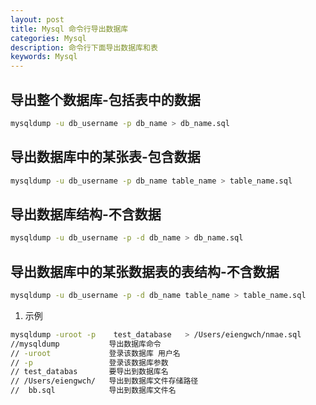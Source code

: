 ```yaml
---
layout: post
title: Mysql 命令行导出数据库
categories: Mysql
description: 命令行下面导出数据库和表
keywords: Mysql
---
```


## 导出整个数据库-包括表中的数据

```sh
mysqldump -u db_username -p db_name > db_name.sql    
```

## 导出数据库中的某张表-包含数据

```sh
mysqldump -u db_username -p db_name table_name > table_name.sql     
```

## 导出数据库结构-不含数据

```sh
mysqldump -u db_username -p -d db_name > db_name.sql        
```

## 导出数据库中的某张数据表的表结构-不含数据

```sh
mysqldump -u db_username -p -d db_name table_name > table_name.sql         
```


1. 示例

```sh
mysqldump -uroot -p    test_database   > /Users/eiengwch/nmae.sql
//mysqldump           导出数据库命令
// -uroot       	  登录该数据库 用户名
// -p 		    	  登录该数据库参数
// test_databas 	  要导出到数据库名
// /Users/eiengwch/   导出到数据库文件存储路径
//  bb.sql    		  导出到数据库文件名
```

